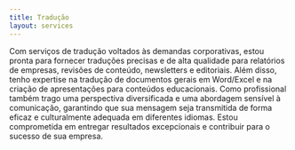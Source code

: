 ```yaml
---
title: Tradução
layout: services
---
```


Com serviços de tradução voltados  às demandas corporativas, estou pronta para fornecer traduções precisas e de alta qualidade para relatórios de empresas, revisões de conteúdo, newsletters e editoriais. Além disso, tenho expertise na tradução de documentos gerais em Word/Excel e na criação de apresentações para conteúdos educacionais. Como profissional também trago uma perspectiva diversificada e uma abordagem sensível à comunicação, garantindo que sua mensagem seja transmitida de forma eficaz e culturalmente adequada em diferentes idiomas. Estou comprometida em entregar resultados excepcionais e contribuir para o sucesso de sua empresa.
